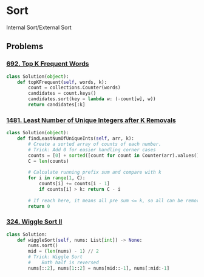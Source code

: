 
# Sort

Internal Sort/External Sort

## Problems

### [692. Top K Frequent Words](https://leetcode.com/problems/top-k-frequent-words/)
```python
class Solution(object):
    def topKFrequent(self, words, k):
        count = collections.Counter(words)
        candidates = count.keys()
        candidates.sort(key = lambda w: (-count[w], w))
        return candidates[:k]
```

### [1481. Least Number of Unique Integers after K Removals](https://leetcode.com/problems/least-number-of-unique-integers-after-k-removals/)
```python
class Solution(object):
    def findLeastNumOfUniqueInts(self, arr, k):
        # Create a sorted array of counts of each number.
        # Trick: Add 0 for easier handling corner cases
        counts = [0] + sorted([count for count in Counter(arr).values()])
        C = len(counts)
        
        # Calculate running prefix sum and compare with k
        for i in range(1, C):
            counts[i] += counts[i - 1]
            if counts[i] > k: return C - i
        
        # If reach here, it means all pre sum <= k, so all can be removed
        return 0
```

### [324. Wiggle Sort II](https://leetcode.com/problems/wiggle-sort-ii/)

```python
class Solution:
    def wiggleSort(self, nums: List[int]) -> None:
        nums.sort()
        mid = (len(nums) - 1) // 2
        # Trick: Wiggle Sort
        #    Both half is reversed
        nums[::2], nums[1::2] = nums[mid::-1], nums[:mid:-1]
```